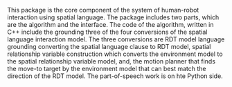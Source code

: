 This package is the core component of the system of human-robot interaction using spatial language.
The package includes two parts, which are the algorithm and the interface.
The code of the algorithm, written in C++ include the grounding three of the four conversions of the spatial language interaction model. The three conversions are RDT model language grounding converting the spatial language clause to RDT model, spatial relationship variable construction which converts the environment model to the spatial relationship variable model, and, the motion planner that finds the move-to target by the environment model that can best match the direction of the RDT model. The part-of-speech work is on hte Python side.